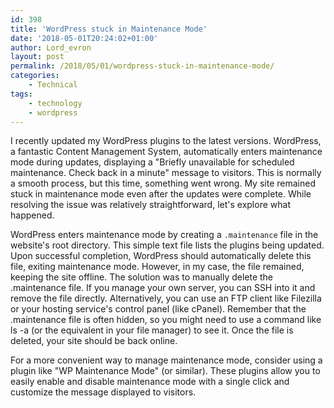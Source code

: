 ```yaml
---
id: 398
title: 'WordPress stuck in Maintenance Mode'
date: '2018-05-01T20:24:02+01:00'
author: Lord_evron
layout: post
permalink: /2018/05/01/wordpress-stuck-in-maintenance-mode/
categories:
    - Technical
tags:
    - technology
    - wordpress
---
```


I recently updated my WordPress plugins to the latest versions. WordPress, a fantastic Content Management System,
automatically enters maintenance mode during updates, displaying a "Briefly unavailable for scheduled maintenance.
Check back in a minute" message to visitors.  This is normally a smooth process, but this time, something went wrong. 
My site remained stuck in maintenance mode even after the updates were complete.  While resolving the issue was relatively straightforward, 
let's explore what happened.


WordPress enters maintenance mode by creating a `.maintenance` file in the website's root directory. 
This simple text file lists the plugins being updated. Upon successful completion, WordPress should automatically delete this file, exiting maintenance mode. 
However, in my case, the file remained, keeping the site offline. The solution was to manually delete the .maintenance file.
If you manage your own server, you can SSH into it and remove the file directly. 
Alternatively, you can use an FTP client like Filezilla or your hosting service's control panel (like cPanel). 
Remember that the .maintenance file is often hidden, so you might need to use a command like ls -a (or the equivalent in your file manager) to see it. 
Once the file is deleted, your site should be back online.

For a more convenient way to manage maintenance mode, consider using a plugin like "WP Maintenance Mode" (or similar). 
These plugins allow you to easily enable and disable maintenance mode with a single click and customize the message displayed to visitors.

